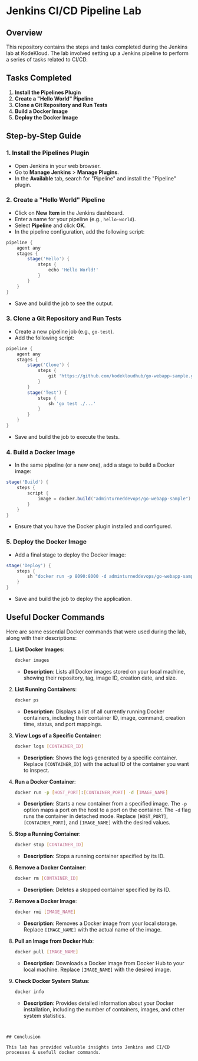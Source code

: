 # Jenkins CI/CD Pipeline Lab

## Overview

This repository contains the steps and tasks completed during the Jenkins lab at KodeKloud. The lab involved setting up a Jenkins pipeline to perform a series of tasks related to CI/CD.

## Tasks Completed

1. **Install the Pipelines Plugin**
2. **Create a "Hello World" Pipeline**
3. **Clone a Git Repository and Run Tests**
4. **Build a Docker Image**
5. **Deploy the Docker Image**

## Step-by-Step Guide

### 1. Install the Pipelines Plugin

- Open Jenkins in your web browser.
- Go to **Manage Jenkins** > **Manage Plugins**.
- In the **Available** tab, search for "Pipeline" and install the "Pipeline" plugin.

### 2. Create a "Hello World" Pipeline

- Click on **New Item** in the Jenkins dashboard.
- Enter a name for your pipeline (e.g., `hello-world`).
- Select **Pipeline** and click **OK**.
- In the pipeline configuration, add the following script:

```groovy
pipeline {
    agent any
    stages {
        stage('Hello') {
            steps {
                echo 'Hello World!'
            }
        }
    }
}
```

- Save and build the job to see the output.

### 3. Clone a Git Repository and Run Tests

- Create a new pipeline job (e.g., `go-test`).
- Add the following script:

```groovy
pipeline {
    agent any
    stages {
        stage('Clone') {
            steps {
                git 'https://github.com/kodekloudhub/go-webapp-sample.git'
            }
        }
        stage('Test') {
            steps {
                sh 'go test ./...'
            }
        }
    }
}
```

- Save and build the job to execute the tests.

### 4. Build a Docker Image

- In the same pipeline (or a new one), add a stage to build a Docker image:

```groovy
stage('Build') {
    steps {
        script {
            image = docker.build("adminturneddevops/go-webapp-sample")
        }
    }
}
```

- Ensure that you have the Docker plugin installed and configured.

### 5. Deploy the Docker Image

- Add a final stage to deploy the Docker image:

```groovy
stage('Deploy') {
    steps {
        sh "docker run -p 8090:8000 -d adminturneddevops/go-webapp-sample"
    }
}
```

- Save and build the job to deploy the application.



## Useful Docker Commands

Here are some essential Docker commands that were used during the lab, along with their descriptions:

1. **List Docker Images**:
   ```bash
   docker images
   ```
   - **Description**: Lists all Docker images stored on your local machine, showing their repository, tag, image ID, creation date, and size.

2. **List Running Containers**:
   ```bash
   docker ps
   ```
   - **Description**: Displays a list of all currently running Docker containers, including their container ID, image, command, creation time, status, and port mappings.

3. **View Logs of a Specific Container**:
   ```bash
   docker logs [CONTAINER_ID]
   ```
   - **Description**: Shows the logs generated by a specific container. Replace `[CONTAINER_ID]` with the actual ID of the container you want to inspect.

4. **Run a Docker Container**:
   ```bash
   docker run -p [HOST_PORT]:[CONTAINER_PORT] -d [IMAGE_NAME]
   ```
   - **Description**: Starts a new container from a specified image. The `-p` option maps a port on the host to a port on the container. The `-d` flag runs the container in detached mode. Replace `[HOST_PORT]`, `[CONTAINER_PORT]`, and `[IMAGE_NAME]` with the desired values.

5. **Stop a Running Container**:
   ```bash
   docker stop [CONTAINER_ID]
   ```
   - **Description**: Stops a running container specified by its ID.

6. **Remove a Docker Container**:
   ```bash
   docker rm [CONTAINER_ID]
   ```
   - **Description**: Deletes a stopped container specified by its ID.

7. **Remove a Docker Image**:
   ```bash
   docker rmi [IMAGE_NAME]
   ```
   - **Description**: Removes a Docker image from your local storage. Replace `[IMAGE_NAME]` with the actual name of the image.

8. **Pull an Image from Docker Hub**:
   ```bash
   docker pull [IMAGE_NAME]
   ```
   - **Description**: Downloads a Docker image from Docker Hub to your local machine. Replace `[IMAGE_NAME]` with the desired image.

9. **Check Docker System Status**:
   ```bash
   docker info
   ```
   - **Description**: Provides detailed information about your Docker installation, including the number of containers, images, and other system statistics.
```


## Conclusion

This lab has provided valuable insights into Jenkins and CI/CD processes & usefull docker commands.  



